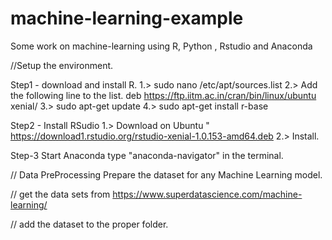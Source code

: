 # machine-learning-example
Some work on machine-learning using R, Python , Rstudio and Anaconda

//Setup the environment.

Step1 - download and install R. 
1.> sudo nano /etc/apt/sources.list
2.> Add the following line to the list. 
	deb https://ftp.iitm.ac.in/cran/bin/linux/ubuntu xenial/
3.> sudo apt-get update
4.> sudo apt-get install r-base

Step2 - Install RSudio
1.> Download on Ubuntu " https://download1.rstudio.org/rstudio-xenial-1.0.153-amd64.deb
2.> Install.

Step-3 Start Anaconda
type "anaconda-navigator" in the terminal.

// Data PreProcessing
Prepare the dataset for any Machine Learning model.

// get the data sets from 
https://www.superdatascience.com/machine-learning/

// add the dataset to the proper folder.
